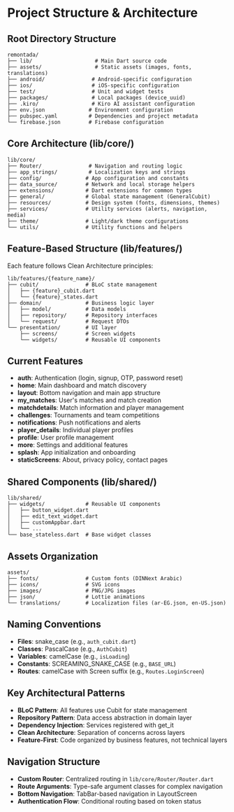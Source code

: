 # Project Structure & Architecture

## Root Directory Structure
```
remontada/
├── lib/                    # Main Dart source code
├── assets/                 # Static assets (images, fonts, translations)
├── android/               # Android-specific configuration
├── ios/                   # iOS-specific configuration
├── test/                  # Unit and widget tests
├── packages/              # Local packages (device_uuid)
├── .kiro/                 # Kiro AI assistant configuration
├── env.json              # Environment configuration
├── pubspec.yaml          # Dependencies and project metadata
└── firebase.json         # Firebase configuration
```

## Core Architecture (lib/core/)
```
lib/core/
├── Router/               # Navigation and routing logic
├── app_strings/          # Localization keys and strings
├── config/              # App configuration and constants
├── data_source/         # Network and local storage helpers
├── extensions/          # Dart extensions for common types
├── general/             # Global state management (GeneralCubit)
├── resources/           # Design system (fonts, dimensions, themes)
├── services/            # Utility services (alerts, navigation, media)
├── theme/               # Light/dark theme configurations
└── utils/               # Utility functions and helpers
```

## Feature-Based Structure (lib/features/)
Each feature follows Clean Architecture principles:
```
lib/features/{feature_name}/
├── cubit/               # BLoC state management
│   ├── {feature}_cubit.dart
│   └── {feature}_states.dart
├── domain/              # Business logic layer
│   ├── model/           # Data models
│   ├── repository/      # Repository interfaces
│   └── request/         # Request DTOs
└── presentation/        # UI layer
    ├── screens/         # Screen widgets
    └── widgets/         # Reusable UI components
```

## Current Features
- **auth**: Authentication (login, signup, OTP, password reset)
- **home**: Main dashboard and match discovery
- **layout**: Bottom navigation and main app structure
- **my_matches**: User's matches and match creation
- **matchdetails**: Match information and player management
- **challenges**: Tournaments and team competitions
- **notifications**: Push notifications and alerts
- **player_details**: Individual player profiles
- **profile**: User profile management
- **more**: Settings and additional features
- **splash**: App initialization and onboarding
- **staticScreens**: About, privacy policy, contact pages

## Shared Components (lib/shared/)
```
lib/shared/
├── widgets/             # Reusable UI components
│   ├── button_widget.dart
│   ├── edit_text_widget.dart
│   ├── customAppbar.dart
│   └── ...
└── base_stateless.dart  # Base widget classes
```

## Assets Organization
```
assets/
├── fonts/               # Custom fonts (DINNext Arabic)
├── icons/               # SVG icons
├── images/              # PNG/JPG images
├── json/                # Lottie animations
└── translations/        # Localization files (ar-EG.json, en-US.json)
```

## Naming Conventions
- **Files**: snake_case (e.g., `auth_cubit.dart`)
- **Classes**: PascalCase (e.g., `AuthCubit`)
- **Variables**: camelCase (e.g., `isLoading`)
- **Constants**: SCREAMING_SNAKE_CASE (e.g., `BASE_URL`)
- **Routes**: camelCase with Screen suffix (e.g., `Routes.LoginScreen`)

## Key Architectural Patterns
- **BLoC Pattern**: All features use Cubit for state management
- **Repository Pattern**: Data access abstraction in domain layer
- **Dependency Injection**: Services registered with get_it
- **Clean Architecture**: Separation of concerns across layers
- **Feature-First**: Code organized by business features, not technical layers

## Navigation Structure
- **Custom Router**: Centralized routing in `lib/core/Router/Router.dart`
- **Route Arguments**: Type-safe argument classes for complex navigation
- **Bottom Navigation**: TabBar-based navigation in LayoutScreen
- **Authentication Flow**: Conditional routing based on token status